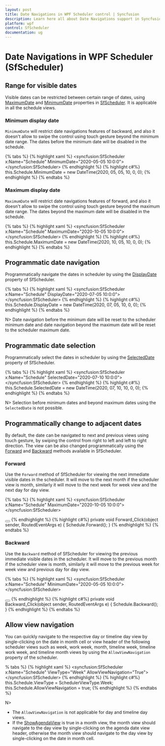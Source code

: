 ```yaml
---
layout: post
title: Date Navigations in WPF Scheduler control | Syncfusion
description: Learn here all about Date Navigations support in Syncfusion WPF Scheduler (SfScheduler) control and more.
platform: wpf
control: SfScheduler
documentation: ug
---
```


# Date Navigations in WPF Scheduler (SfScheduler)

## Range for visible dates
Visible dates can be restricted between certain range of dates, using [MaximumDate](https://help.syncfusion.com/cr/wpf/Syncfusion.UI.Xaml.Scheduler.SfScheduler.html#Syncfusion_UI_Xaml_Scheduler_SfScheduler_MaximumDate) and [MinimumDate](https://help.syncfusion.com/cr/wpf/Syncfusion.UI.Xaml.Scheduler.SfScheduler.html#Syncfusion_UI_Xaml_Scheduler_SfScheduler_MinimumDate) properties in [SfScheduler](https://help.syncfusion.com/cr/wpf/Syncfusion.UI.Xaml.Scheduler.SfScheduler.html). It is applicable in all the schedule views.

### Minimum display date
`MinimumDate` will restrict date navigations features of backward, and also it doesn't allow to swipe the control using touch gesture beyond the minimum date range. The dates before the minimum date will be disabled in the schedule.

{% tabs %}
{% highlight xaml %}
<syncfusion:SfScheduler x:Name="Schedule"
                        MinimumDate="2020-05-05 10:0:0">
</syncfusion:SfScheduler>
{% endhighlight %}
{% highlight c#%}
this.Schedule.MinimumDate = new DateTime(2020, 05, 05, 10, 0, 0);
{% endhighlight %}
{% endtabs %}

### Maximum display date
`MaximumDate` will restrict date navigations features of forward, and also it doesn't allow to swipe the control using touch gesture beyond the maximum date range. The dates beyond the maximum date will be disabled in the schedule.

{% tabs %}
{% highlight xaml %}
<syncfusion:SfScheduler x:Name="Schedule"
                        MaximumDate="2020-10-05 10:0:0">
</syncfusion:SfScheduler>
{% endhighlight %}
{% highlight c#%}
this.Schedule.MaximumDate = new DateTime(2020, 10, 05, 10, 0, 0);
{% endhighlight %}
{% endtabs %}

## Programmatic date navigation
Programmatically navigate the dates in scheduler by using the [DisplayDate](https://help.syncfusion.com/cr/wpf/Syncfusion.UI.Xaml.Scheduler.SfScheduler.html#Syncfusion_UI_Xaml_Scheduler_SfScheduler_DisplayDate) property of SfScheduler.

{% tabs %}
{% highlight xaml %}
<syncfusion:SfScheduler x:Name="Schedule"
                        DisplayDate="2020-07-05 10:0:0">
</syncfusion:SfScheduler>
{% endhighlight %}
{% highlight c#%}
this.Schedule.DisplayDate = new DateTime(2020, 07, 05, 10, 0, 0);
{% endhighlight %}
{% endtabs %}

N> Date navigation before the minimum date will be reset to the scheduler minimum date and date navigation beyond the maximum date will be reset to the scheduler maximum date.

## Programmatic date selection
Programmatically select the dates in scheduler by using the [SelectedDate](https://help.syncfusion.com/cr/wpf/Syncfusion.UI.Xaml.Scheduler.SfScheduler.html#Syncfusion_UI_Xaml_Scheduler_SfScheduler_SelectedDate) property of SfScheduler.

{% tabs %}
{% highlight xaml %}
<syncfusion:SfScheduler x:Name="Schedule"
                        SelectedDate="2020-07-10 10:0:0">
</syncfusion:SfScheduler>
{% endhighlight %}
{% highlight c#%}
this.Schedule.SelectedDate = new DateTime(2020, 07, 10, 10, 0, 0);
{% endhighlight %}
{% endtabs %}

N> Selection before minimum dates and beyond maximum dates using the `SelectedDate` is not possible.

## Programmatically change to adjacent dates
By default, the date can be navigated to next and previous views using touch gesture, by swiping the control from right to left and left to right direction. The view can be also changed programmatically using the [Forward](https://help.syncfusion.com/cr/wpf/Syncfusion.UI.Xaml.Scheduler.SfScheduler.html#Syncfusion_UI_Xaml_Scheduler_SfScheduler_Forward) and [Backward](https://help.syncfusion.com/cr/wpf/Syncfusion.UI.Xaml.Scheduler.SfScheduler.html#Syncfusion_UI_Xaml_Scheduler_SfScheduler_Backward) methods available in SfScheduler.

### Forward
Use the `Forward` method of SfScheduler for viewing the next immediate visible dates in the scheduler. It will move to the next month if the scheduler view is month, similarly it will move to the next week for week view and the next day for day view.

{% tabs %}
{% highlight xaml %}
<syncfusion:SfScheduler x:Name="Schedule"
                        MaximumDate="2020-10-05 10:0:0">
</syncfusion:SfScheduler>

<Button x:Name="Forward"
        Content="fwd" 
        Click="Forward_Click">
</Button>
{% endhighlight %}
{% highlight c#%}
private void Forward_Click(object sender, RoutedEventArgs e)
{
    Schedule.Forward();
}
{% endhighlight %}
{% endtabs %}

### Backward
Use the `Backward` method of SfScheduler for viewing the previous immediate visible dates in the scheduler. It will move to the previous month if the scheduler view is month, similarly it will move to the previous week for week view and previous day for day view.

{% tabs %}
{% highlight xaml %}
<syncfusion:SfScheduler x:Name="Schedule"
                        MinimumDate="2020-05-05 10:0:0">
</syncfusion:SfScheduler>

<Button x:Name="Backward"
        Content="bwd" 
        Click="Backward_Click">
</Button>
{% endhighlight %}
{% highlight c#%}
private void Backward_Click(object sender, RoutedEventArgs e)
{
    Schedule.Backward();
}
{% endhighlight %}
{% endtabs %}

## Allow view navigation

You can quickly navigate to the respective day or timeline day view by single-clicking on the date in month cell or view header of the following scheduler views such as week, work week, month, timeline week, timeline work week, and timeline month views by using the `AllowViewNavigation` property of the scheduler.

% tabs %}
{% highlight xaml %}
<syncfusion:SfScheduler x:Name="Schedule" 
                        ViewType="Week"
                        AllowViewNavigation="True">
</syncfusion:SfScheduler>
{% endhighlight %}
{% highlight c#%}
this.Schedule.ViewType = SchedulerViewType.Week;
this.Schedule.AllowViewNavigation = true;
{% endhighlight %}
{% endtabs %}

N>
* The `AllowViewNavigation` is not applicable for day and timeline day views.
* If the [ShowAgendaView](https://help.syncfusion.com/wpf/scheduler/month-view#month-agenda-view) is true in a month view, the month view should navigate to the day view by single-clicking on the agenda date view header, otherwise the month view should navigate to the day view by single-clicking on the date in month cell.